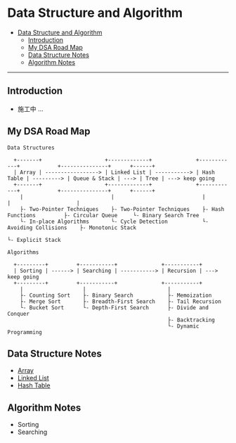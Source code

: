 # Data Structure and Algorithm

- [Data Structure and Algorithm](#data-structure-and-algorithm)
  - [Introduction](#introduction)
  - [My DSA Road Map](#my-dsa-road-map)
  - [Data Structure Notes](#data-structure-notes)
  - [Algorithm Notes](#algorithm-notes)

---
## Introduction

- 施工中 ...

## My DSA Road Map

```
Data Structures

  +-------+                    +-------------+              +------------+            +---------------+      +------+
  | Array | -----------------> | Linked List | -----------> | Hash Table | ---------> | Queue & Stack | ---> | Tree | ---> keep going
  +-------+                    +-------------+              +------------+            +---------------+      +------+
    |                            |                            |                         |                     |
    ├- Two-Pointer Techniques    ├- Two-Pointer Techniques    ├- Hash Functions         ├- Circular Queue     └- Binary Search Tree
    └- In-place Algorithms       └- Cycle Detection           └- Avoiding Collisions    ├- Monotonic Stack
                                                                                        └- Explicit Stack

Algorithms

  +---------+         +-----------+              +-----------+
  | Sorting | ------> | Searching | -----------> | Recursion | ---> keep going
  +---------+         +-----------+              +-----------+
    |                   |                          |
    ├- Counting Sort    ├- Binary Search           ├- Memoization
    ├- Merge Sort       ├- Breadth-First Search    ├- Tail Recursion
    └- Bucket Sort      └- Depth-First Search      ├- Divide and Conquer
                                                   ├- Backtracking
                                                   └- Dynamic Programming
```

## Data Structure Notes

- [Array](./notes/array.md)
- [Linked List](./notes/linked-list.md)
- [Hash Table](./notes/hash-table.md)

## Algorithm Notes

- Sorting
- Searching